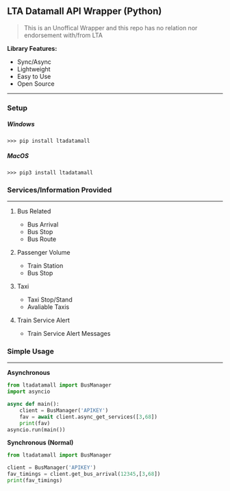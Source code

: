 ## LTA Datamall API Wrapper (Python)
> This is an Unoffical Wrapper and this repo has no relation nor endorsement with/from LTA

**Library Features:**
- Sync/Async
- Lightweight
- Easy to Use
- Open Source

******
### Setup

##### Windows
```shell
>>> pip install ltadatamall
```

##### MacOS
```shell
>>> pip3 install ltadatamall
```

### Services/Information Provided
******
1. Bus Related
    - Bus Arrival
    - Bus Stop
    - Bus Route

2. Passenger Volume
    - Train Station
    - Bus Stop

3. Taxi
    - Taxi Stop/Stand
    - Avaliable Taxis

4. Train Service Alert
    - Train Service Alert Messages

### Simple Usage
******
**Asynchronous**
```py
from ltadatamall import BusManager
import asyncio

async def main():
    client = BusManager('APIKEY')
    fav = await client.async_get_services([3,68])
    print(fav)
asyncio.run(main())
```


**Synchronous (Normal)**
```py
from ltadatamall import BusManager

client = BusManager('APIKEY')
fav_timings = client.get_bus_arrival(12345,[3,68])
print(fav_timings)
```